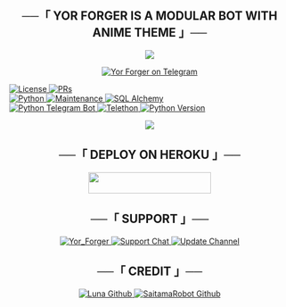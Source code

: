 <h2 align="center">
    ──「 YOR FORGER IS A MODULAR BOT WITH ANIME THEME 」──
</h2>

<p align="center">
  <img src="https://te.legra.ph/file/c33fa0a4ee5c48361b23e.jpg">
</p>

<p align="center">
<a href="http://t.me/Yor_forger_spyxfamily_bot"> <img src="https://te.legra.ph/file/bd19fc0087a6bf82efb15.jpg" alt="Yor Forger on Telegram" /> </a></br>

<a href="https://github.com/shiinobu/YumekoBot/blob/master/LICENSE"> <img src="https://img.shields.io/badge/License-GPLv3-blueviolet?style=for-the-badge" alt="License" /> </a>
<a href="https://makeapullrequest.com"> <img src="https://img.shields.io/badge/PRs-Welcome-yellow?style=for-the-badge" alt="PRs" /></a></br>
<a href="https://www.python.org/"> <img src="https://img.shields.io/badge/Made%20With-Python-orange?style=for-the-badge&logo=python" alt="Python" /> </a>
<a href="https://GitHub.com/Kakegurui-domain/YumekoBot"> <img src="https://img.shields.io/badge/Maintained-Yes-lightgrey?style=for-the-badge" alt="Maintenance" /> </a>
<a href="https://docs.sqlalchemy.org/en/14/"> <img src="https://img.shields.io/badge/SQL%20Alchemy-1.4.29-green?style=for-the-badge" alt="SQL Alchemy" /> </a><br>
<a href="https://python-telegram-bot.org"> <img src="https://img.shields.io/badge/PTB-12.8-white?style=for-the-badge&logo=github" alt="Python Telegram Bot" /> </a>
<a href="https://docs.telethon.dev"> <img src="https://img.shields.io/badge/Telethon-1.23.0-red?style=for-the-badge&logo=github" alt="Telethon" /> </a>
<a href="https://docs.python.org"> <img src="https://img.shields.io/badge/Python-2.8.1-purple?style=for-the-badge&logo=python" alt="Python Version" /> </a>
</p>

<p align="center">
  <img src="https://te.legra.ph/file/c1e927bcf821cf2d275db.jpg">
</p>

<h2 align="center">
    ──「 DEPLOY ON HEROKU 」──
</h2>

<p align="center"><a href="https://heroku.com/deploy?template=https://github.com/Kakegurui-domain/YumekoBot"> <img src="https://img.shields.io/badge/Deploy%20To%20Heroku-purple?style=for-the-badge&logo=heroku" width="220" height="38.45"/></a></p>


<h2 align="center">
    ──「 SUPPORT 」──
</h2>

<p align="center">
<a href= "http://t.me/Yor_forger_spyxfamily_bot"> <img src="https://img.shields.io/badge/Yumeko-User-green?style=for-the-badge&logo=telegram" alt=Yor_Forger on Telegram" /> </a>
<a href= "https://t.me/yorforgersupportgrp"> <img src="https://img.shields.io/badge/Support-Chat-green?style=for-the-badge&logo=telegram" alt="Support Chat" /> </a>
<a href="https://t.me/yorforgerbotupdates"> <img src="https://img.shields.io/badge/Update-Channel-green?style=for-the-badge&logo=telegram" alt="Update Channel" /> </a>
</p>

<h2 align="center">
    ──「 CREDIT 」──
</h2>

<p align="center">
<a href="https://github.com/zeinzo/LunaRobotV2"> <img src="https://img.shields.io/badge/LunaBot-Github-magenta?style=for-the-badge&logo=github" alt="Luna Github" /> </a>
<a href="https://github.com/AnimeKaizoku/SaitamaRobot"> <img src="https://img.shields.io/badge/SaitamaRobot-Github-magenta?style=for-the-badge&logo=github" alt="SaitamaRobot Github" /> </a>
</p>
